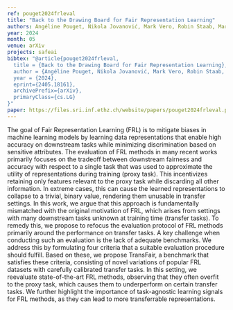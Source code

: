 ```yaml
---
ref: pouget2024frleval
title: "Back to the Drawing Board for Fair Representation Learning"
authors: Angéline Pouget, Nikola Jovanović, Mark Vero, Robin Staab, Martin Vechev
year: 2024
month: 05
venue: arXiv
projects: safeai
bibtex: "@article{pouget2024frleval,
  title = {Back to the Drawing Board for Fair Representation Learning},
  author = {Angéline Pouget, Nikola Jovanović, Mark Vero, Robin Staab, Martin Vechev},
  year = {2024},
  eprint={2405.18161},
  archivePrefix={arXiv},
  primaryClass={cs.LG}
}"
paper: https://files.sri.inf.ethz.ch/website/papers/pouget2024frleval.pdf
---
```


The goal of Fair Representation Learning (FRL) is to mitigate biases in machine learning models by learning data representations that enable high accuracy on downstream tasks while minimizing discrimination based on sensitive attributes. The evaluation of FRL methods in many recent works primarily focuses on the tradeoff between downstream fairness and accuracy with respect to a single task that was used to approximate the utility of representations during training (proxy task). This incentivizes retaining only features relevant to the proxy task while discarding all other information. In extreme cases, this can cause the learned representations to collapse to a trivial, binary value, rendering them unusable in transfer settings. In this work, we argue that this approach is fundamentally mismatched with the original motivation of FRL, which arises from settings with many downstream tasks unknown at training time (transfer tasks). To remedy this, we propose to refocus the evaluation protocol of FRL methods primarily around the performance on transfer tasks. A key challenge when conducting such an evaluation is the lack of adequate benchmarks. We address this by formulating four criteria that a suitable evaluation procedure should fulfill. Based on these, we propose TransFair, a benchmark that satisfies these criteria, consisting of novel variations of popular FRL datasets with carefully calibrated transfer tasks. In this setting, we reevaluate state-of-the-art FRL methods, observing that they often overfit to the proxy task, which causes them to underperform on certain transfer tasks. We further highlight the importance of task-agnostic learning signals for FRL methods, as they can lead to more transferrable representations.